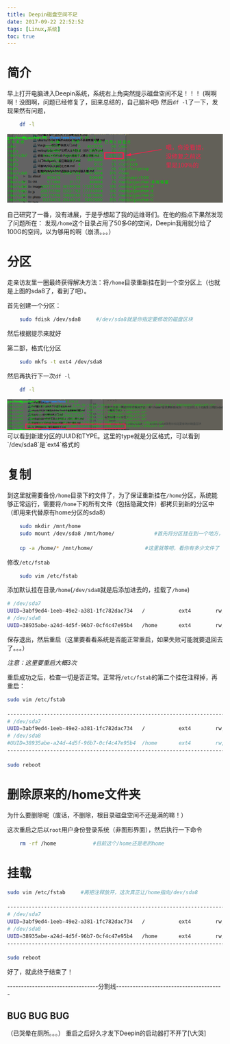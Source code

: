 ```yaml
---
title: Deepin磁盘空间不足
date: 2017-09-22 22:52:52
tags: [Linux,系统]
toc: true
---
```

# 简介
早上打开电脑进入Deepin系统，系统右上角突然提示磁盘空间不足！！！ (啊啊啊！没图啊，问题已经修复了，回来总结的，自己脑补吧)
然后`df -l`了一下，发现果然有问题，
```bash
    df -l
```
<img src="/images/deepin/df-l.png">

自己研究了一番，没有进展，于是乎想起了我的运维哥们。在他的指点下果然发现了问题所在：
发现`/home`这个目录占用了50多G的空间，Deepin我用就分给了100G的空间，以为够用的啊（崩溃。。。）
# 分区
走亲访友里一圈最终获得解决方法：将`/home`目录重新挂在到一个空分区上（也就是上图的sda8了，看到了吧）。

首先创建一个分区：
```bash
    sudo fdisk /dev/sda8     #/dev/sda8就是你指定要修改的磁盘区块
```
然后根据提示来就好

第二部，格式化分区
```bash
    sudo mkfs -t ext4 /dev/sda8
```
然后再执行下一次`df -l`
```bash
    df -l
```
<img src="/images/deepin/blkid.png">
可以看到新建分区的UUID和TYPE。这里的type就是分区格式，可以看到`/dev/sda8`是`ext4`格式的

# 复制
到这里就需要备份`/home`目录下的文件了，为了保证重新挂在`/home`分区，系统能够正常运行，需要将`/home`下的所有文件（包括隐藏文件）都拷贝到新的分区中（即用来代替原有home分区的sda8）

```bash
    sudo mkdir /mnt/home
    sudo mount /dev/sda8 /mnt/home/             #首先将分区挂在到一个地方，方便复制文件

    cp -a /home/* /mnt/home/                 #这里就等吧，看你有多少文件了
```
修改`/etc/fstab`
```bash
    sudo vim /etc/fstab
```
添加默认挂在目录`/home`(`/dev/sda8`就是后添加进去的，挂载了`/home`)
```bash
# /dev/sda7
UUID=3abf9ed4-1eeb-49e2-a381-1fc782dac734	/         	ext4      	rw,relatime,data=ordered	0 1
# /dev/sda8
UUID=38935abe-a24d-4d5f-96b7-0cf4c47e95b4	/home		ext4		rw,relatime,data=ordered	0 1

```
保存退出，然后重启（这里要看看系统是否能正常重启，如果失败可能就要退回去了。。。）

*注意：这里要重启大概3次*

重启成功之后，检查一切是否正常。正常将`/etc/fstab`的第二个挂在注释掉，再重启：
```bash
sudo vim /etc/fstab

-------------------------------------------------------------------------------
# /dev/sda7
UUID=3abf9ed4-1eeb-49e2-a381-1fc782dac734	/         	ext4      	rw,relatime,data=ordered	0 1
# /dev/sda8
#UUID=38935abe-a24d-4d5f-96b7-0cf4c47e95b4	/home		ext4		rw,relatime,data=ordered	0 1
-------------------------------------------------------------------------------

sudo reboot
```

# 删除原来的/home文件夹
为什么要删除呢（废话，不删除，根目录磁盘空间不还是满的嘛！）

这次重启之后以`root`用户身份登录系统（非图形界面），然后执行一下命令
```bash
    rm -rf /home            #目前这个/home还是老的home
```

# 挂载
```bash
sudo vim /etc/fstab     #再把注释放开，这次真正让/home指向/dev/sda8

-------------------------------------------------------------------------------
# /dev/sda7
UUID=3abf9ed4-1eeb-49e2-a381-1fc782dac734	/         	ext4      	rw,relatime,data=ordered	0 1
# /dev/sda8
UUID=38935abe-a24d-4d5f-96b7-0cf4c47e95b4	/home		ext4		rw,relatime,data=ordered	0 1
-------------------------------------------------------------------------------

sudo reboot
```
好了，就此终于结束了！


---------------------------------分割线---------------------------------------
## BUG BUG BUG
（已哭晕在厕所。。。）
重启之后好久才发下Deepin的启动器打不开了[\大哭]



